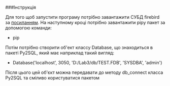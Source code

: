 ###Інструкція

Для того щоб запустити програму потрібно завантажити СУБД firebird
за [посиланням](https://firebirdsql.org/en/firebird-3-0/).
На наступному кроці потрібно завантажити pipy пакет за допомогою команди:
* pip 

Потім потрібно створити об'ект классу Database, що знаходиться
в пакеті Py2SQL, який має наприклад такий вигляд: 
* Database('localhost', 3050, 'D:/Lab3/db/TEST.FDB', 'SYSDBA', 'admin')

Після цього цей об'єкт можна передавати до методу db_connect класса Py2SQL
та сміливо користуватися пакетом